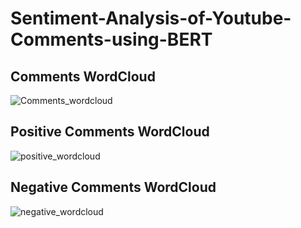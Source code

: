# Sentiment-Analysis-of-Youtube-Comments-using-BERT

## Comments WordCloud
![Comments_wordcloud](https://user-images.githubusercontent.com/17081707/229350346-a50ace2c-4be6-4f91-8abb-31b230e78ac8.png)

## Positive Comments WordCloud

![positive_wordcloud](https://user-images.githubusercontent.com/17081707/229350357-df6432b8-0cb3-4f85-8a0f-ad3f3d3ff975.png)

## Negative Comments WordCloud

![negative_wordcloud](https://user-images.githubusercontent.com/17081707/229350362-1f7fd367-52c5-440b-b2f7-fd24cfd15df6.png)
